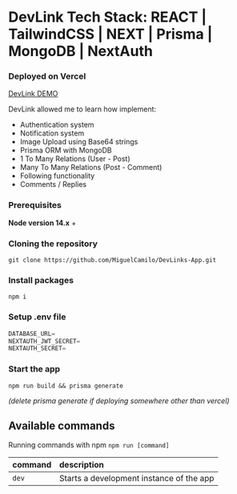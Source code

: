 
# DevLink Tech Stack: REACT | TailwindCSS | NEXT | Prisma | MongoDB | NextAuth
### Deployed on Vercel

[DevLink DEMO](https://devlinkapp.vercel.app/)

DevLink allowed me to learn how implement:
- Authentication system
- Notification system
- Image Upload using Base64 strings
- Prisma ORM with MongoDB
- 1 To Many Relations (User - Post)
- Many To Many Relations (Post - Comment)
- Following functionality
- Comments / Replies

### Prerequisites

**Node version 14.x** + 

### Cloning the repository

```shell
git clone https://github.com/MiguelCamilo/DevLinks-App.git
```

### Install packages

```shell
npm i
```

### Setup .env file


```js
DATABASE_URL=
NEXTAUTH_JWT_SECRET=
NEXTAUTH_SECRET=
```

### Start the app
```shell
npm run build && prisma generate
```
 *(delete prisma generate if deploying somewhere other than vercel)*

## Available commands

Running commands with npm `npm run [command]`

| command         | description                              |
| :-------------- | :--------------------------------------- |
| `dev`           | Starts a development instance of the app |
